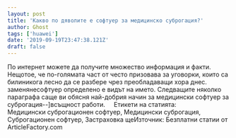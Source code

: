 ```yaml
---
layout: post
title: 'Какво по дяволите е софтуер за медицинско суброгация?'
author: Ghost
tags: ['huawei']
date: '2019-09-19T23:47:38.121Z'
draft: false
---
```


По интернет можете да получите множество информация и факти. Нещотое, че по-голямата част от често призовава за уговорки, които са билиникога лесно да се разбере чрез преобладаващи хора днес. заменянесофтуер определено е видът на името. Следващите няколко параграфа саще ви обясня най-добрия начин за медицински софтуер за суброгация--]всъщност работи.     Етикети на статията:         Медицински суброгационен софтуер, Медицински суброгация, Суброгационен софтуер, Застраховка щеИзточник: Безплатни статии от ArticleFactory.com
